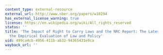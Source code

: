 ```yaml
---
content_type: external-resource
external_url: http://www.nber.org/papers/w18294
has_external_license_warning: true
license: https://en.wikipedia.org/wiki/All_rights_reserved
status: ''
title: 'The Impact of Right to Carry Laws and the NRC Report: The Latest Lessons for
  the Empirical Evaluation of Law and Policy'
uid: 499ca4cb-4956-411b-ab32-94365431e9ca
wayback_url: ''
---
```

